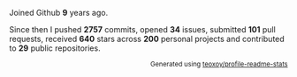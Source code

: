 Joined Github **9** years ago.

Since then I pushed **2757** commits, opened **34** issues, submitted **101** pull requests, received **640** stars across **200** personal projects and contributed to **29** public repositories.

<p align="right"><sub>Generated using <a href="https://github.com/marketplace/actions/profile-readme-stats">teoxoy/profile-readme-stats</a></sub></p>
